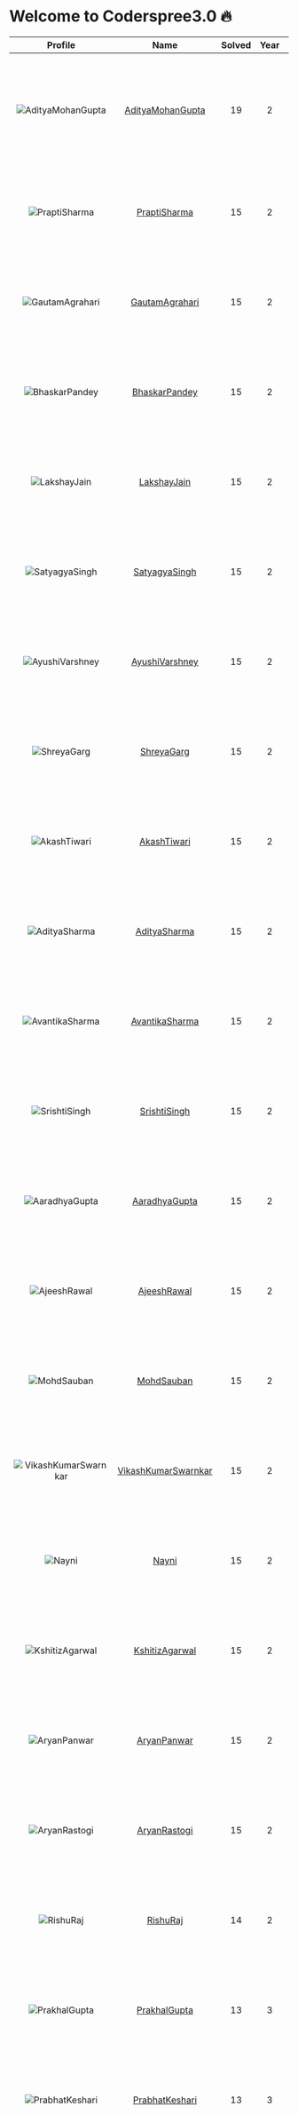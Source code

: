
Welcome to Coderspree3.0 🔥
==========================
  
  

|Profile|Name|Solved|Year|logs|
| :---: | :---: | :---: | :---: | :---: |
|![AdityaMohanGupta](https://avatars.githubusercontent.com/u/131016186?v=4&s=100)|[AdityaMohanGupta](https://github.com/Adityacheeze)|19|2|Completed `11` with minimum `10` in `Week_1`, Completed `8` with minimum `10` in `Week_2`, |
|![PraptiSharma](https://avatars.githubusercontent.com/u/123169861?v=4&s=100)|[PraptiSharma](https://github.com/praptisharma28)|15|2|Completed `15` with minimum `10` in `Week_1`, `Week_2` Folder not found, |
|![GautamAgrahari](https://avatars.githubusercontent.com/u/132156711?v=4&s=100)|[GautamAgrahari](https://github.com/gautam0429)|15|2|Completed `15` with minimum `10` in `Week_1`, `Week_2` Folder not found, |
|![BhaskarPandey](https://avatars.githubusercontent.com/u/71315985?v=4&s=100)|[BhaskarPandey](https://github.com/chikkibum)|15|2|Completed `15` with minimum `10` in `Week_1`, `Week_2` Folder not found, |
|![LakshayJain](https://avatars.githubusercontent.com/u/145541421?v=4&s=100)|[LakshayJain](https://github.com/LakshayJain458)|15|2|Completed `15` with minimum `10` in `Week_1`, `Week_2` Folder not found, |
|![SatyagyaSingh](https://avatars.githubusercontent.com/u/123818561?v=4&s=100)|[SatyagyaSingh](https://github.com/satyagyasingh)|15|2|Completed `15` with minimum `10` in `Week_1`, `Week_2` Folder not found, |
|![AyushiVarshney](https://avatars.githubusercontent.com/u/124452709?v=4&s=100)|[AyushiVarshney](https://github.com/Ayushi853)|15|2|Completed `15` with minimum `10` in `Week_1`, `Week_2` Folder not found, |
|![ShreyaGarg](https://avatars.githubusercontent.com/u/123856766?v=4&s=100)|[ShreyaGarg](https://github.com/Geek-shreya)|15|2|Completed `15` with minimum `10` in `Week_1`, `Week_2` Folder not found, |
|![AkashTiwari](https://avatars.githubusercontent.com/u/124056373?v=4&s=100)|[AkashTiwari](https://github.com/Akash-Tiwari22)|15|2|Completed `15` with minimum `10` in `Week_1`, `Week_2` Folder not found, |
|![AdityaSharma](https://avatars.githubusercontent.com/u/123371724?v=4&s=100)|[AdityaSharma](https://github.com/adityshrma08)|15|2|Completed `15` with minimum `10` in `Week_1`, `Week_2` Folder not found, |
|![AvantikaSharma](https://avatars.githubusercontent.com/u/123316093?v=4&s=100)|[AvantikaSharma](https://github.com/AvantikaSharma2307)|15|2|Completed `15` with minimum `10` in `Week_1`, `Week_2` Folder not found, |
|![SrishtiSingh](https://avatars.githubusercontent.com/u/123953052?v=4&s=100)|[SrishtiSingh](https://github.com/itsrishti)|15|2|Completed `15` with minimum `10` in `Week_1`, `Week_2` Folder not found, |
|![AaradhyaGupta](https://avatars.githubusercontent.com/u/124498201?v=4&s=100)|[AaradhyaGupta](https://github.com/aaradhya2810)|15|2|Completed `15` with minimum `10` in `Week_1`, `Week_2` Folder not found, |
|![AjeeshRawal](https://avatars.githubusercontent.com/u/118363624?v=4&s=100)|[AjeeshRawal](https://github.com/jeezzzz)|15|2|Completed `15` with minimum `10` in `Week_1`, `Week_2` Folder not found, |
|![MohdSauban](https://avatars.githubusercontent.com/u/124676349?v=4&s=100)|[MohdSauban](https://github.com/sauban123)|15|2|Completed `15` with minimum `10` in `Week_1`, `Week_2` Folder not found, |
|![VikashKumarSwarnkar](https://avatars.githubusercontent.com/u/146004981?v=4&s=100)|[VikashKumarSwarnkar](https://github.com/swarnkarvikash)|15|2|Completed `15` with minimum `10` in `Week_1`, `Week_2` Folder not found, |
|![Nayni](https://avatars.githubusercontent.com/u/132836849?v=4&s=100)|[Nayni](https://github.com/naynisinghal1008)|15|2|Completed `15` with minimum `10` in `Week_1`, `Week_2` Folder not found, |
|![KshitizAgarwal](https://avatars.githubusercontent.com/u/64627666?v=4&s=100)|[KshitizAgarwal](https://github.com/ksh1710)|15|2|Completed `15` with minimum `10` in `Week_1`, `Week_2` Folder not found, |
|![AryanPanwar](https://avatars.githubusercontent.com/u/121965055?v=4&s=100)|[AryanPanwar](https://github.com/chaudharyaryanpanwar)|15|2|Completed `15` with minimum `10` in `Week_1`, `Week_2` Folder not found, |
|![AryanRastogi](https://avatars.githubusercontent.com/u/134607843?v=4&s=100)|[AryanRastogi](https://github.com/Arystar01)|15|2|Completed `15` with minimum `10` in `Week_1`, `Week_2` Folder not found, |
|![RishuRaj](https://avatars.githubusercontent.com/u/133753604?v=4&s=100)|[RishuRaj](https://github.com/rishuraj1708)|14|2|Completed `14` with minimum `10` in `Week_1`, `Week_2` Folder not found, |
|![PrakhalGupta](https://avatars.githubusercontent.com/u/103833711?v=4&s=100)|[PrakhalGupta](https://github.com/prakhal-gupta)|13|3|Completed `13` with minimum `10` in `Week_1`, `Week_2` Folder not found, |
|![PrabhatKeshari](https://avatars.githubusercontent.com/u/115912907?v=4&s=100)|[PrabhatKeshari](https://github.com/prabhat-04)|13|3|Completed `13` with minimum `10` in `Week_1`, `Week_2` Folder not found, |
|![AnoushkaGoel](https://avatars.githubusercontent.com/u/125151652?v=4&s=100)|[AnoushkaGoel](https://github.com/anoushka-10)|12|2|Completed `12` with minimum `10` in `Week_1`, `Week_2` Folder not found, |
|![AmaanLari](https://avatars.githubusercontent.com/u/91714752?v=4&s=100)|[AmaanLari](https://github.com/amaan-lari)|11|3|Completed `11` with minimum `10` in `Week_1`, `Week_2` Folder not found, |
|![RiaBabbar](https://avatars.githubusercontent.com/u/144810359?v=4&s=100)|[RiaBabbar](https://github.com/riababbar4)|10|2|Completed `10` with minimum `10` in `Week_1`, `Week_2` Folder not found, |
|![PariGupta](https://avatars.githubusercontent.com/u/123859373?v=4&s=100)|[PariGupta](https://github.com/seeeyaa)|10|2|Completed `10` with minimum `10` in `Week_1`, `Week_2` Folder not found, |
|![GarimaShukla](https://avatars.githubusercontent.com/u/106160730?v=4&s=100)|[GarimaShukla](https://github.com/Garima0812S)|10|3|Completed `10` with minimum `10` in `Week_1`, `Week_2` Folder not found, |
|![KishanAgrawal](https://avatars.githubusercontent.com/u/130860302?v=4&s=100)|[KishanAgrawal](https://github.com/Kishan663)|1|2|Completed `1` with minimum `10` in `Week_1`, `Week_2` Folder not found, |
|![HarshSharma](https://avatars.githubusercontent.com/u/107609071?v=4&s=100)|[HarshSharma](https://github.com/Rannzer)|1|2|Completed `1` with minimum `10` in `Week_1`, `Week_2` Folder not found, |
|![AbhinavRai](https://avatars.githubusercontent.com/u/122885696?v=4&s=100)|[AbhinavRai](https://github.com/AbhinavJD7)|1|2|Completed `1` with minimum `10` in `Week_1`, `Week_2` Folder not found, |
|![Shubh](https://avatars.githubusercontent.com/u/118475525?v=4&s=100)|[Shubh](https://github.com/ShubhAgarwal0704)|1|2|Completed `1` with minimum `10` in `Week_1`, `Week_2` Folder not found, |
|![PraveenPrakashPal](https://avatars.githubusercontent.com/u/120311694?v=4&s=100)|[PraveenPrakashPal](https://github.com/Pal-prakash)|1|2|Completed `1` with minimum `10` in `Week_1`, `Week_2` Folder not found, |
|![Rashmi](https://avatars.githubusercontent.com/u/123196933?v=4&s=100)|[Rashmi](https://github.com/MiRa202321)|1|2|Completed `1` with minimum `10` in `Week_1`, `Week_2` Folder not found, |
|![YashasviSaxena](https://avatars.githubusercontent.com/u/122160906?v=4&s=100)|[YashasviSaxena](https://github.com/yashasvisxena)|1|2|Completed `1` with minimum `10` in `Week_1`, `Week_2` Folder not found, |
|![AdityaPachauri](https://avatars.githubusercontent.com/u/103623274?v=4&s=100)|[AdityaPachauri](https://github.com/AdityyaX)|1|3|Completed `1` with minimum `10` in `Week_1`, `Week_2` Folder not found, |
|![AnshVerma](https://avatars.githubusercontent.com/u/124695211?v=4&s=100)|[AnshVerma](https://github.com/anshv-dev)|0|2|`Week_1` Folder not found, `Week_2` Folder not found, |
